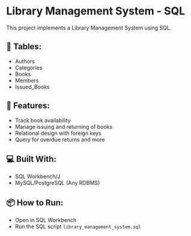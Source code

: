 # Library Management System - SQL

This project implements a Library Management System using SQL.

## 📁 Tables:
- Authors
- Categories
- Books
- Members
- Issued_Books

## 🔧 Features:
- Track book availability
- Manage issuing and returning of books
- Relational design with foreign keys
- Query for overdue returns and more

## 💻 Built With:
- SQL Workbench/J
- MySQL/PostgreSQL (Any RDBMS)

## 📦 How to Run:
- Open in SQL Workbench
- Run the SQL script `library_management_system.sql`
